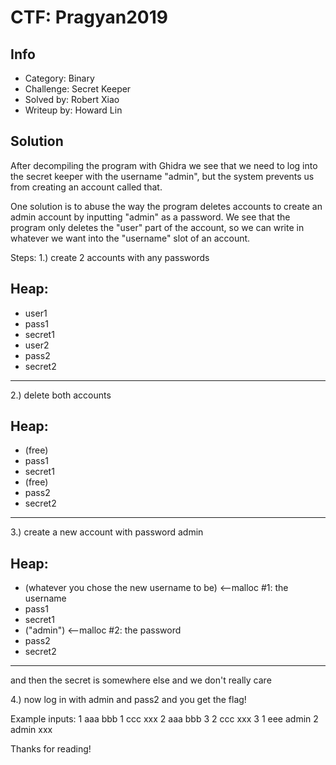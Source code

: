 CTF: Pragyan2019
===
## Info
* Category: Binary
* Challenge: Secret Keeper
* Solved by: Robert Xiao
* Writeup by: Howard Lin

## Solution
After decompiling the program with Ghidra we see that we need to log into the secret keeper with the username "admin", but the system prevents us from creating an account called that.

One solution is to abuse the way the program deletes accounts to create an admin account by inputting "admin" as a password. We see that the program only deletes the "user" part of the account, so we can write in whatever we want into the "username" slot of an account.

Steps:
1.) create 2 accounts with any passwords

Heap:
---
* user1
* pass1
* secret1
* user2
* pass2
* secret2
---

2.) delete both accounts

Heap:
---
* (free)
* pass1
* secret1
* (free)
* pass2
* secret2
---

3.) create a new account with password admin

Heap:
---
* (whatever you chose the new username to be)		<--malloc #1: the username
* pass1
* secret1
* ("admin")										                  <--malloc #2: the password
* pass2
* secret2
---

and then the secret is somewhere else and we don't really care

4.) now log in with admin and pass2 and you get the flag!


Example inputs:
1
aaa
bbb
1
ccc
xxx
2
aaa
bbb
3
2
ccc
xxx
3
1
eee
admin
2
admin
xxx

Thanks for reading!
